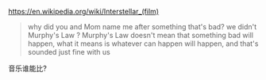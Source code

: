 https://en.wikipedia.org/wiki/Interstellar_(film)

> why did you and Mom name me after something that's bad?
> we didn't
> Murphy's Law ?
> Murphy's Law doesn't mean that something bad will happen, what it means is whatever can happen will happen, and that's sounded just fine with us

音乐谁能比?

